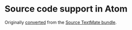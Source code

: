 # Source code support in Atom

Originally [converted](http://atom.io/docs/latest/converting-a-text-mate-bundle)
from the [Source TextMate bundle](https://github.com/textmate/source.tmbundle).
